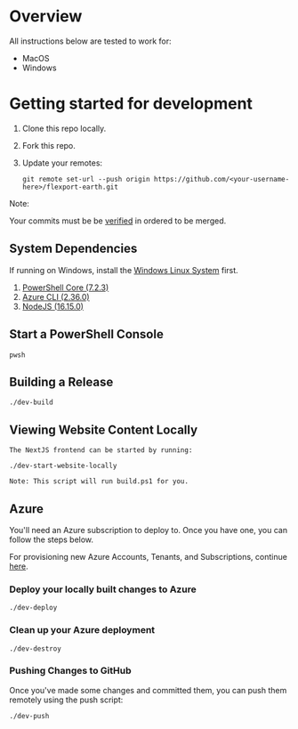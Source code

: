 # Overview

All instructions below are tested to work for:
- MacOS
- Windows

# Getting started for development

1. Clone this repo locally.
2. Fork this repo.
3. Update your remotes:

    `git remote set-url --push origin https://github.com/<your-username-here>/flexport-earth.git`

Note:

Your commits must be be [verified](https://docs.github.com/en/authentication/managing-commit-signature-verification) in ordered to be merged.

## System Dependencies

If running on Windows, install the [Windows Linux System](https://docs.microsoft.com/en-us/windows/wsl/install) first.

1. [PowerShell Core (7.2.3)](https://docs.microsoft.com/en-us/powershell/scripting/install/installing-powershell)
2. [Azure CLI (2.36.0)](https://docs.microsoft.com/en-us/cli/azure/install-azure-cli)
3. [NodeJS (16.15.0)](https://nodejs.org/en/download/)

## Start a PowerShell Console

    pwsh

## Building a Release

    ./dev-build

## Viewing Website Content Locally

    The NextJS frontend can be started by running:

    ./dev-start-website-locally

    Note: This script will run build.ps1 for you.

## Azure

You'll need an Azure subscription to deploy to. Once you have one, you can follow the steps below.

For provisioning new Azure Accounts, Tenants, and Subscriptions, continue [here](azure/README.md).

### Deploy your locally built changes to Azure

    ./dev-deploy

### Clean up your Azure deployment

    ./dev-destroy

### Pushing Changes to GitHub

Once you've made some changes and committed them, you can push them remotely using the push script:

    ./dev-push
